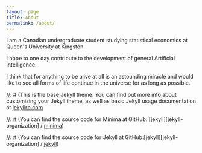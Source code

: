 ```yaml
---
layout: page
title: About
permalink: /about/
---
```


I am a Canadian undergraduate student studying statistical economics at Queen's University at Kingston.

I hope to one day contribute to the development of general Artificial Intelligence.

I think that for anything to be alive at all is an astounding miracle and would like to see all forms of life continue in the universe for as long as possible.

[//]: # (This is the base Jekyll theme. You can find out more info about customizing your Jekyll theme, as well as basic Jekyll usage documentation at [jekyllrb.com](https://jekyllrb.com/)

[//]: # (You can find the source code for Minima at GitHub: [jekyll][jekyll-organization] /
[minima](https://github.com/jekyll/minima))

[//]: # (You can find the source code for Jekyll at GitHub:[jekyll][jekyll-organization] /
[jekyll](https://github.com/jekyll/jekyll))


[//]: # ([jekyll-organization]: https://github.com/jekyll)
